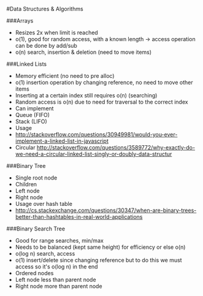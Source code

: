 #Data Structures & Algorithms

###Arrays
- Resizes 2x when limit is reached
- o(1), good for random access, with a known length -> access operation can be done by add/sub
- o(n) search, insertion & deletion (need to move items)

###Linked Lists
- Memory efficient (no need to pre alloc)
- o(1) insertion operation by changing reference, no need to move other items
 - Inserting at a certain index still requires o(n) (searching)
- Random access is o(n) due to need for traversal to the correct index
- Can implement
 - Queue (FIFO)
 - Stack (LIFO)
 - Usage
  - http://stackoverflow.com/questions/30949981/would-you-ever-implement-a-linked-list-in-javascript
  - Circular http://stackoverflow.com/questions/3589772/why-exactly-do-we-need-a-circular-linked-list-singly-or-doubly-data-structur 
 
###Binary Tree
- Single root node
 - Children
  - Left node
  - Right node
- Usage over hash table
 - http://cs.stackexchange.com/questions/30347/when-are-binary-trees-better-than-hashtables-in-real-world-applications

###Binary Search Tree
- Good for range searches, min/max
- Needs to be balanced (kept same height) for efficiency or else o(n)
- o(log n) search, access
- o(1) insert/delete since changing reference but to do this we must access so it's o(log n) in the end
- Ordered nodes
 - Left node less than parent node
 - Right node more than parent node

